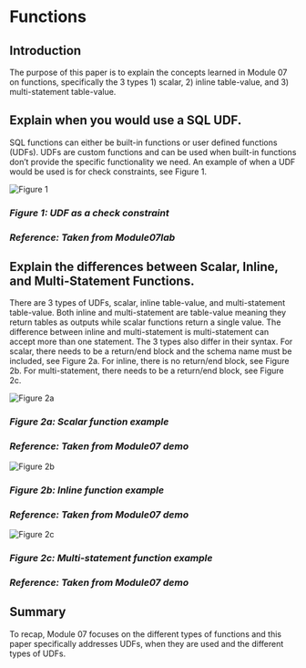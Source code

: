 # Functions
## Introduction

The purpose of this paper is to explain the concepts learned in Module 07 on functions, specifically the 3 types 1) scalar, 2) inline table-value, and 3) multi-statement table-value.

## Explain when you would use a SQL UDF.

SQL functions can either be built-in functions or user defined functions (UDFs). UDFs are custom functions and can be used when built-in functions don’t provide the specific functionality we need. An example of when a UDF would be used is for check constraints, see Figure 1.

![Figure 1](https://user-images.githubusercontent.com/84373004/119450289-84b7ba80-bce8-11eb-8560-f9aa70de6afa.png)
### *Figure 1: UDF as a check constraint*
### *Reference: Taken from Module07lab*

## Explain the differences between Scalar, Inline, and Multi-Statement Functions.

There are 3 types of UDFs, scalar, inline table-value, and multi-statement table-value. Both inline and multi-statement are table-value meaning they return tables as outputs while scalar functions return a single value. The difference between inline and multi-statement is multi-statement can accept more than one statement. 
The 3 types also differ in their syntax. For scalar, there needs to be a return/end block and the schema name must be included, see Figure 2a. For inline, there is no return/end block, see Figure 2b. For multi-statement, there needs to be a return/end block, see Figure 2c.

![Figure 2a](https://user-images.githubusercontent.com/84373004/119450364-a153f280-bce8-11eb-8e46-dc7d75128df9.png)
### *Figure 2a: Scalar function example*
### *Reference: Taken from Module07 demo*

![Figure 2b](https://user-images.githubusercontent.com/84373004/119450367-a153f280-bce8-11eb-943c-9c954886d1cc.png)
### *Figure 2b: Inline function example*
### *Reference: Taken from Module07 demo*

![Figure 2c](https://user-images.githubusercontent.com/84373004/119450369-a1ec8900-bce8-11eb-9909-6dcbe6c364d8.png)
### *Figure 2c: Multi-statement function example*
### *Reference: Taken from Module07 demo*

## Summary

To recap, Module 07 focuses on the different types of functions and this paper specifically addresses UDFs, when they are used and the different types of UDFs.
